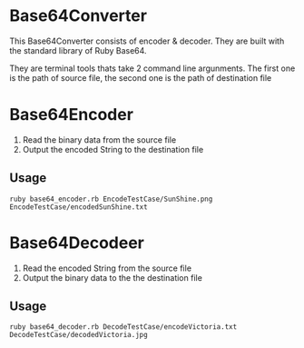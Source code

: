 Base64Converter
===============

This Base64Converter consists of encoder &amp; decoder. They are built with the standard library of Ruby Base64.

They are terminal tools thats take 2 command line argunments. The first one is the path of source file, the second one is the path of destination file

Base64Encoder
===============

1. Read the binary data from the source file
2. Output the encoded String to the destination file

Usage
--------------

	ruby base64_encoder.rb EncodeTestCase/SunShine.png EncodeTestCase/encodedSunShine.txt

Base64Decodeer
===============

1. Read the encoded String from the source file
2. Output the binary data to the the destination file  

Usage
--------------

	ruby base64_decoder.rb DecodeTestCase/encodeVictoria.txt DecodeTestCase/decodedVictoria.jpg